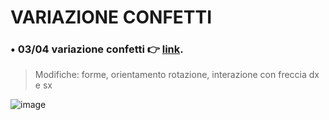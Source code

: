 # VARIAZIONE CONFETTI
### **• 03/04 variazione confetti** 👉 [link](https://editor.p5js.org/cllomatt24/sketches/TKFoAJEv4).
> Modifiche: forme, orientamento rotazione, interazione con freccia dx e sx

![image](https://user-images.githubusercontent.com/101120757/161510914-1a185a8e-b366-47d3-9b93-b69217491d4e.png)
